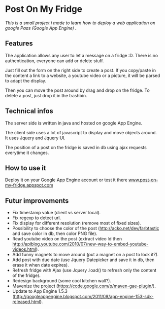 # Post On My Fridge

*This is a small project i made to learn how to deploy a web application on google Paas (Google App Engine) .*

## Features 

The application allows any user to let a message on a fridge :D.
There is no authentication, everyone can add or delete stuff.

Just fill out the form on the right side to create a post. If you copy/paste in the content a link to a website, a youtube video or a picture, it will be parsed to adapt the display.

Then you can move the post around by drag and drop on the fridge. To delete a post, just drop it in the trashbin.   

## Technical infos

The server side is written in java and hosted on google App Engine.

The client side uses a lot of javascript to display and move objects around. It uses Jquery and Jquery UI.

The position of a post on the fridge is saved in db using ajax requests everytime it changes. 

## How to use it

Deploy it on your Google App Engine account or test it there www.post-on-my-fridge.appspot.com

## Futur improvements

* Fix timestamp value (client vs server local).
* Fix regexp to detect url.
* Fix display for different resolution (remove most of fixed sizes).
* Possibility to choose the color of the post (http://acko.net/dev/farbtastic and save color in db, then color PNG file).
* Read youtube video on the post (extract video Id then http://apiblog.youtube.com/2010/07/new-way-to-embed-youtube-videos.html).
* Add funny magnets to move around (put a magnet on a post to lock it?).
* Add post with due date (use Jquery Datepicker and save it in db, then erase it when date expires).
* Refresh fridge with Ajax (use Jquery .load() to refresh only the content of the fridge). 
* Redesign background (some cool kitchen wall?).
* Mavenize the project (https://code.google.com/p/maven-gae-plugin/).
* Update to App Engine 1.5.3 (http://googleappengine.blogspot.com/2011/08/app-engine-153-sdk-released.html).
